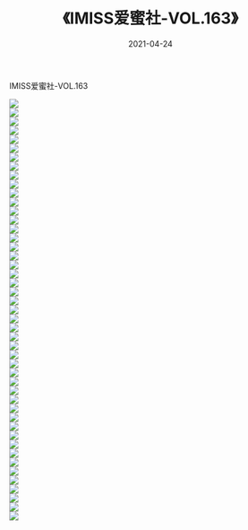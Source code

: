 ﻿---
layout: post
title:  《IMISS爱蜜社-VOL.163》
date:   2021-04-24
img: http://img.660000.xyz/Sharelink/网络美图/2021/IMISS爱蜜社-VOL.163/000.jpg
categories: [美女, 清纯, 唯美]
---

IMISS爱蜜社-VOL.163

  ![](http://img.660000.xyz/Sharelink/网络美图/2021/IMISS爱蜜社-VOL.163/001.jpg) <br> ![](http://img.660000.xyz/Sharelink/网络美图/2021/IMISS爱蜜社-VOL.163/002.jpg) <br> ![](http://img.660000.xyz/Sharelink/网络美图/2021/IMISS爱蜜社-VOL.163/003.jpg) <br> ![](http://img.660000.xyz/Sharelink/网络美图/2021/IMISS爱蜜社-VOL.163/004.jpg) <br> ![](http://img.660000.xyz/Sharelink/网络美图/2021/IMISS爱蜜社-VOL.163/005.jpg) <br> ![](http://img.660000.xyz/Sharelink/网络美图/2021/IMISS爱蜜社-VOL.163/006.jpg) <br> ![](http://img.660000.xyz/Sharelink/网络美图/2021/IMISS爱蜜社-VOL.163/007.jpg) <br> ![](http://img.660000.xyz/Sharelink/网络美图/2021/IMISS爱蜜社-VOL.163/008.jpg) <br> ![](http://img.660000.xyz/Sharelink/网络美图/2021/IMISS爱蜜社-VOL.163/009.jpg) <br> ![](http://img.660000.xyz/Sharelink/网络美图/2021/IMISS爱蜜社-VOL.163/010.jpg) <br> ![](http://img.660000.xyz/Sharelink/网络美图/2021/IMISS爱蜜社-VOL.163/011.jpg) <br> ![](http://img.660000.xyz/Sharelink/网络美图/2021/IMISS爱蜜社-VOL.163/012.jpg) <br> ![](http://img.660000.xyz/Sharelink/网络美图/2021/IMISS爱蜜社-VOL.163/013.jpg) <br> ![](http://img.660000.xyz/Sharelink/网络美图/2021/IMISS爱蜜社-VOL.163/014.jpg) <br> ![](http://img.660000.xyz/Sharelink/网络美图/2021/IMISS爱蜜社-VOL.163/015.jpg) <br> ![](http://img.660000.xyz/Sharelink/网络美图/2021/IMISS爱蜜社-VOL.163/016.jpg) <br> ![](http://img.660000.xyz/Sharelink/网络美图/2021/IMISS爱蜜社-VOL.163/017.jpg) <br> ![](http://img.660000.xyz/Sharelink/网络美图/2021/IMISS爱蜜社-VOL.163/018.jpg) <br> ![](http://img.660000.xyz/Sharelink/网络美图/2021/IMISS爱蜜社-VOL.163/019.jpg) <br> ![](http://img.660000.xyz/Sharelink/网络美图/2021/IMISS爱蜜社-VOL.163/020.jpg) <br> ![](http://img.660000.xyz/Sharelink/网络美图/2021/IMISS爱蜜社-VOL.163/021.jpg) <br> ![](http://img.660000.xyz/Sharelink/网络美图/2021/IMISS爱蜜社-VOL.163/022.jpg) <br> ![](http://img.660000.xyz/Sharelink/网络美图/2021/IMISS爱蜜社-VOL.163/023.jpg) <br> ![](http://img.660000.xyz/Sharelink/网络美图/2021/IMISS爱蜜社-VOL.163/024.jpg) <br> ![](http://img.660000.xyz/Sharelink/网络美图/2021/IMISS爱蜜社-VOL.163/025.jpg) <br> ![](http://img.660000.xyz/Sharelink/网络美图/2021/IMISS爱蜜社-VOL.163/026.jpg) <br> ![](http://img.660000.xyz/Sharelink/网络美图/2021/IMISS爱蜜社-VOL.163/027.jpg) <br> ![](http://img.660000.xyz/Sharelink/网络美图/2021/IMISS爱蜜社-VOL.163/028.jpg) <br> ![](http://img.660000.xyz/Sharelink/网络美图/2021/IMISS爱蜜社-VOL.163/029.jpg) <br> ![](http://img.660000.xyz/Sharelink/网络美图/2021/IMISS爱蜜社-VOL.163/030.jpg) <br> ![](http://img.660000.xyz/Sharelink/网络美图/2021/IMISS爱蜜社-VOL.163/031.jpg) <br> ![](http://img.660000.xyz/Sharelink/网络美图/2021/IMISS爱蜜社-VOL.163/032.jpg) <br> ![](http://img.660000.xyz/Sharelink/网络美图/2021/IMISS爱蜜社-VOL.163/033.jpg) <br> ![](http://img.660000.xyz/Sharelink/网络美图/2021/IMISS爱蜜社-VOL.163/034.jpg) <br> ![](http://img.660000.xyz/Sharelink/网络美图/2021/IMISS爱蜜社-VOL.163/035.jpg) <br> ![](http://img.660000.xyz/Sharelink/网络美图/2021/IMISS爱蜜社-VOL.163/036.jpg) <br> ![](http://img.660000.xyz/Sharelink/网络美图/2021/IMISS爱蜜社-VOL.163/037.jpg) <br> ![](http://img.660000.xyz/Sharelink/网络美图/2021/IMISS爱蜜社-VOL.163/038.jpg) <br> ![](http://img.660000.xyz/Sharelink/网络美图/2021/IMISS爱蜜社-VOL.163/039.jpg) <br> ![](http://img.660000.xyz/Sharelink/网络美图/2021/IMISS爱蜜社-VOL.163/040.jpg) <br> ![](http://img.660000.xyz/Sharelink/网络美图/2021/IMISS爱蜜社-VOL.163/041.jpg) <br> ![](http://img.660000.xyz/Sharelink/网络美图/2021/IMISS爱蜜社-VOL.163/042.jpg) <br> ![](http://img.660000.xyz/Sharelink/网络美图/2021/IMISS爱蜜社-VOL.163/043.jpg) <br> ![](http://img.660000.xyz/Sharelink/网络美图/2021/IMISS爱蜜社-VOL.163/044.jpg) <br> ![](http://img.660000.xyz/Sharelink/网络美图/2021/IMISS爱蜜社-VOL.163/045.jpg) <br> ![](http://img.660000.xyz/Sharelink/网络美图/2021/IMISS爱蜜社-VOL.163/046.jpg) <br> ![](http://img.660000.xyz/Sharelink/网络美图/2021/IMISS爱蜜社-VOL.163/047.jpg) <br>